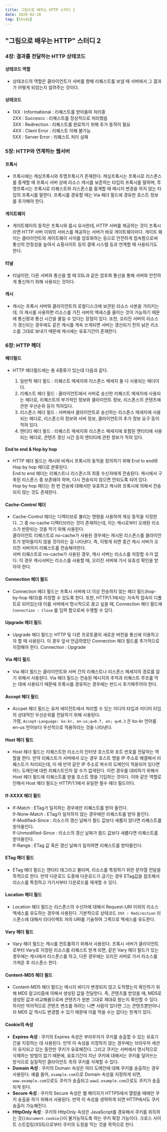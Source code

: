 ```yaml
---
title: 그림으로 배우는 HTTP 스터디 2
date: 2020-02-18
tag: [Study]
---
```


## "그림으로 배우는 HTTP" 스터디 2

### 4장: 결과를 전달하는 HTTP 상태코드

#### 상태코드 역할
  
- 상태코드의 역할은 클라이언트가 서버를 향해 리퀘스트를 보낼 때 서버에서 그 결과가 어떻게 되었는지 알려주는 것이다.

#### 상태코드

- 1XX : Informational : 리퀘스트를 받아들여 처리중  
  2XX : Succescc : 리퀘스트를 정상적으로 처리했음  
  3XX : Redirection : 리퀘스트를 완료하기 위해 추가 동작이 필요  
  4XX : Client Error : 리퀘스트 이해 불가능  
  5XX : Server Error : 리퀘스트 처리 실패  

### 5장: HTTP와 연계하는 웹서버

#### 프록시
  
- 프록시에는 캐싱프록시와 투명프록시가 존재한다. 캐싱프록시는 프록시로 리스폰스를 중계할 때 프록시 서버 상에 리소스 캐시를 보존하는 타입의 프록시를 말하며, 투명프록시는 프록시로 리퀘스트와 리스폰스를 중계할 때 메시지 변경을 하지 않는 타입의 프록시를 말한다. 프록시를 경유할 때는 Via 헤더 필드에 경유한 호스트 정보를 추가해야 한다.

#### 게이트웨이

- 게이트웨이의 동작은 프록시와 몹시 유사한데, HTTP 서버를 제공하는 것이 프록시라면 HTTP 서버 이외의 서비스를 제공하는 서버가 바로 게이트웨이이다. 게이트 웨이는 클라이언트와 게이트웨이 사이를 암호화하는 등으로 안전하게 접속함으로써 통신의 안정성을 높여서 쇼핑사이트 등의 결재 시스템 등과 연계할 때 사용되기도 한다.

#### 터널

- 터널이란, 다른 서버와 통신을 할 때 SSL과 같은 암호화 통신을 통해 서버와 안전하게 통신하기 위해 사용되는 것이다.

#### 캐시

- 캐시는 프록시 서버와 클라이언트의 로컬디스크에 보관된 리소스 사본을 가리키는데, 이 캐시를 사용하면 리소스를 가진 서버의 엑세스를 줄이는 것이 가능하기 때문에 통신량과 통신 시간을 줄일 수 있다는 장점이 있다. 또한, 오리진 서버의 리소스가 갱신되는 경우에도 같은 캐시를 계속 쓰게되면 서버는 갱신되기 전의 낡은 리소스를 그대로 보내기 때문에 캐시에는 유효기간이 존재한다.

### 6장: HTTP 헤더

#### 헤더필드

- HTTP 헤더필드에는 총 4종류가 있는데 다음과 같다.
  
  1. 일반적 헤더 필드 : 리퀘스트 메세지와 리스폰스 메세지 둘 다 사용되는 헤더이다.
  2. 리퀘스트 헤더 필드 : 클라이언트에서 서버로 송신한 리퀘스트 메세지에 사용되는 헤더로, 리퀘스트의 부가적인 정보와 클라이언트 정보, 리스폰스의 콘텐츠에 관한 우선순위 등이 적혀있다.
  3. 리스폰스 헤더 필드 : 서버에서 클라이언트로 송신하는 리스폰스 메세지에 사용되는 헤더로, 리스폰스의 정보와 서버 정보, 클라이언트의 추가 정보 요구 등이 적혀 있다.
  4. 엔티티 헤더 필드 : 리퀘스트 메세지와 리스폰스 메세지에 포함된 엔티티에 사용되는 헤더로, 콘텐츠 갱신 시간 등의 엔티티에 관한 정보가 적혀 있다.

#### End to end & Hop by hop

- HTTP 헤더 필드는 캐시와 비캐시 프록시의 동작을 정의하기 위해 End to end와 Hop by hop 헤더로 분류된다.  
  End to end 헤더는 리퀘스트나 리스폰스의 최종 수신자에게 전송된다. 캐시에서 구축된 리스폰스 중 보존돼야 하며, 다시 전송되지 않으면 안되도록 되어 있다.  
  Hop by hop 헤더는 한 번 전송에 대해서만 유효하고 캐시와 프록시에 의해서 전송되지 않는 것도 존재한다.

#### Cache-Control 헤더

- Cache-Control 헤더는 디렉티브로 불리는 명령을 사용하여 캐싱 동작을 지정한다. 그 중 no-cache 디렉티브라는 것이 존재하는데, 이는 캐시로부터 오래된 리소스가 반환되는 것을 막기 위해 사용된다.  
  클라이언트 리퀘스트로 no-cache가 사용된 경우에는 캐시된 리스폰스를 클라이언트가 받아들이지 않을 것이라는 걸 나타낸다. 즉, 이렇게 되면 중간 캐시 서버가 오리진 서버까지 리퀘스트를 전송해야한다.  
  서버 리퀘스트로 no-cache가 사용된 경우, 캐시 서버는 리소스를 저장할 수가 없다. 이 경우 캐시서버는 리소스를 사용할 때, 오리진 서버에 가서 유효성 확인을 받아야 한다.

#### Connection 헤더 필드

- Connection 헤더 필드는 프록시 서버에 더 이상 전송하지 않는 헤더 필드(hop-by-hop 헤더)를 지정할 수 있도록 한다. 또한, HTTP/1.1에서는 지속적 접속이 디폴트로 되어있는데 이를 서버에서 명시적으로 끊고 싶을 때, Connection 헤더 필드에 `Connection : Close` 를 입력 함으로써 수행할 수 있다.

#### Upgrade 헤더 필드

- Upgrade 헤더 필드는 HTTP 및 다른 프로토콜의 새로운 버전을 통신에 이용하고자 할 때 사용된다. 이 경우 앞서 언급하였던 Connection 헤더 필드를 추가적으로 지정해야 한다. Connection : Upgrade

#### Via 헤더 필드

- Via 헤더 필드는 클라이언트와 서버 간의 리퀘스트나 리스폰스 메세지의 경로를 알기 위해서 사용된다. Via 헤더 필드는 전송된 메시지의 추적과 리퀘스트 루프를 막는 데에 사용되기 때문에 프록시를 경유하는 경우에는 반드시 추가해주어야 한다.

#### Accept 헤더 필드

- Accpet 헤더 필드는 유저 에이전트에서 처리할 수 있는 미디어 타입과 미디어 타입의 상대적인 우선순위를 전달하기 위해 사용된다.  
  가령, `Accept-Language: ko-kr, en-us;q=0.7, en; q=0.3` 은 ko-kr 언어를 en-us 언어보다 우선적으로 적용하라는 것을 나타낸다.

#### Host 헤더 필드

- Host 헤더 필드는 리퀘스트한 리소스의 인터넷 호스트와 포트 번호를 전달하는 역할을 한다. 만약 리퀘스트가 서버에서 오는 경우 호스트 명을 IP 주소로 해결해서 리퀘스트가 처리되는데, 이 때 만약 같은 IP 주소로 복수의 도메인이 적용되어 있다면 어느 도메인에 대한 리퀘스트인지 알 수가 없게된다. 이런 경우를 대비하기 위해서 Host 헤더 필드에 리퀘스트를 받을 호스트 명을 기입하는 것이다. 이와 같은 역할로 인해서 Host 헤더 필드는 HTTP/1.1에서 유일한 필수 헤더 필드이다.

#### If-XXXX 헤더 필드

- If-Match : ETag가 일치하는 경우에만 리퀘스트를 받아 들인다.  
  If-None-Match : ETag가 일치하지 않는 경우에만 리퀘스트를 받아 들인다.  
  If-Modified-Since : 리소스의 갱신 날짜가 필드 값보다 새롭지 않다면 리퀘스트를 받아들인다.  
  If-Unmodified-Since : 리소스의 갱신 날짜가 필드 값보다 새롭다면 리퀘스트를 받아들인다.  
  If-Range : ETag 값 혹은 갱신 날짜가 일치하면 리퀘스트를 받아들인다.  

#### ETag 헤더 필드

- ETag 헤더 필드는 엔티티 태그라고 불리며, 리소스를 특정하기 위한 문자열 전달을 목적으로 한다. 만약 다운로드 도중에 다운로드가 귾기는 경우 ETag값을 참조해서 리소스를 특정하고 거기서부터 다운로드를 재개할 수 있다. 

#### Location 헤더 필드

- Location 헤더 필드는 리스폰스의 수신자에 대해서 Request-URI 이외의 리소스 엑세스를 유도하는 경우에 사용된다. 기본적으로 상태코드 `3XX : Redirection` 리스폰스에 대해서 리다이렉트 처의 URI를 기술하여 그쪽으로 엑세스를 유도한다.

#### Vary 헤더 필드

- Vary 헤더 필드는 캐시를 컨트롤하기 위해서 사용된다. 프록시 서버가 클라이언트로부터 Vary로 지정된 리소스를 리퀘스트 받게 되면, 같은 Vary 헤더 필드가 있는 경우에는 캐시에서 리스폰스를 하고, 다른 경우에는 오리진 서버로 가서 리소스를 가져온 후 리스폰스 한다.

#### Content-MD5 헤더 필드

- Content-MD5 헤더 필드는 메시지 바디가 변경되지 않고 도착했는지 확인하기 위해 MD5 알고리즘에 의해서 생성된 값을 전달한다. 즉, 콘텐츠를 받았을 때, MD5로 생성된 값과 비교해봄으로써 콘텐츠가 원본 그대로 제대로 왔는지 확인할 수 있다. 하지만 악의적으로 콘텐츠 변조를 하려는 나쁜 사람이 있다면 그는 콘텐츠뿐만아니라 MD5 값 역시도 변경할 수 있기 때문에 이를 막을 수는 없다는 한계가 있다.

#### Cookie의 속성

- **Expires 속성** : 쿠키의 Expires 속성은 부라우저가 쿠키를 송출할 수 있는 유효기간을 지정하는 데 사용된다. 만약 이 속성을 지정하지 않는 경우에는 브라우저 세션이 유지되고 있는 동안만 쿠키가 유효해진다. 그리고 쿠키는 서버에서 명시적으로 삭제하는 방법이 없기 때문에, 유효기간이 지난 쿠키에 대해서는 쿠키를 덮어쓰는 방식으로 실질적인 클라이언트 측의 쿠키를 삭제할 수 있다.  
- **Domain 속성** : 쿠키의 Domain 속성은 여러 도메인에 대해 쿠키를 송출하는 경우 사용된다. 예를 들어, `example.com`으로 Domain 속성을 지정하게 되면, `www.example.com`으로도 쿠키가 송출되고 `www2.example.com`으로도 쿠키가 송출되게 된다.  
- **Secure 속성** : 쿠키의 Secure 속성은 웹 페이지가 HTTPS에서 열렸을 때에만 쿠키 송출을 하기 위해서 사용된다. 만약 이 속성을 생략하게 되면 HTTP에서도 쿠키 송출이 가능해진다.  
- **HttpOnly 속성** : 쿠키의 HttpOnly 속성은 JavaScript를 경유해서 쿠키를 취득하는 것(`[document.cookie]`)이 불가능하도록 하는 쿠키 확장 기능이다. 크로스 사이트 스트립팅(XSS)으로부터 쿠키의 도청을 막는 것을 목적으로 한다.
